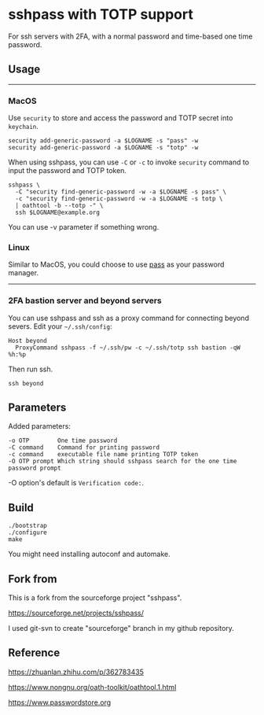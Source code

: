 # sshpass with TOTP support

For ssh servers with 2FA, with a normal password and time-based one time password.

## Usage
---
### MacOS
Use `security` to store and access the password and TOTP secret into `keychain`.

```shell=1
security add-generic-password -a $LOGNAME -s "pass" -w
security add-generic-password -a $LOGNAME -s "totp" -w
```

When using sshpass, you can use `-C` or `-c` to invoke `security` command to input the password and TOTP token.

```shell=1
sshpass \
  -C "security find-generic-password -w -a $LOGNAME -s pass" \
  -c "security find-generic-password -w -a $LOGNAME -s totp \
  | oathtool -b --totp -" \
  ssh $LOGNAME@example.org
```

You can use -v parameter if something wrong.

### Linux
Similar to MacOS, you could choose to use [pass](https://www.passwordstore.org) as your password manager.

---

### 2FA bastion server and beyond servers

You can use sshpass and ssh as a proxy command for connecting beyond severs. Edit your `~/.ssh/config`:

```
Host beyond
  ProxyCommand sshpass -f ~/.ssh/pw -c ~/.ssh/totp ssh bastion -qW %h:%p
```

Then run ssh.

```
ssh beyond
```


## Parameters

Added parameters:

```
-o OTP        One time password
-C command    Command for printing password
-c command    executable file name printing TOTP token
-O OTP prompt Which string should sshpass search for the one time password prompt
```
-O option's default is `Verification code:`.

## Build

```
./bootstrap
./configure
make
```

You might need installing autoconf and automake.

## Fork from

This is a fork from the sourceforge project "sshpass".

https://sourceforge.net/projects/sshpass/

I used git-svn to create "sourceforge" branch in my github repository.

## Reference
https://zhuanlan.zhihu.com/p/362783435

https://www.nongnu.org/oath-toolkit/oathtool.1.html

https://www.passwordstore.org